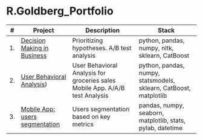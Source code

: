 # R.Goldberg_Portfolio


| #    | Project                | Description                                                     | Stack                                                        |
| ---- | ------------------------------------------------------------ | ------------------------------------------------------------ | ------------------------------------------------------------ |
| 1.   | [Decision Making in Business](https://github.com/RevGo59/R.Goldberg_Portfolio/tree/main/Decision_Making_in_Business) | Prioritizing hypotheses. A/B test analysis | python, pandas, numpy, nltk, sklearn, CatBoost |
| 2.   | [User Behavioral Analysis](https://github.com/RevGo59/R.Goldberg_Portfolio/tree/main/User_Behavioral_Analysis)) | User Behavioral Analysis for groceries sales Mobile App. A/A/B test Analysis | python, pandas, numpy, statsmodels, sklearn, CatBoost, matplotlib |
| 3.   | [ Mobile App: users segmentation](https://github.com/RevGo59/R.Goldberg_Portfolio/tree/main/Mobile_App_Users_Segmentation) | Users segmentation based on key metrics | pandas, numpy, seaborn, matplotlib, stats, pylab, datetime |
